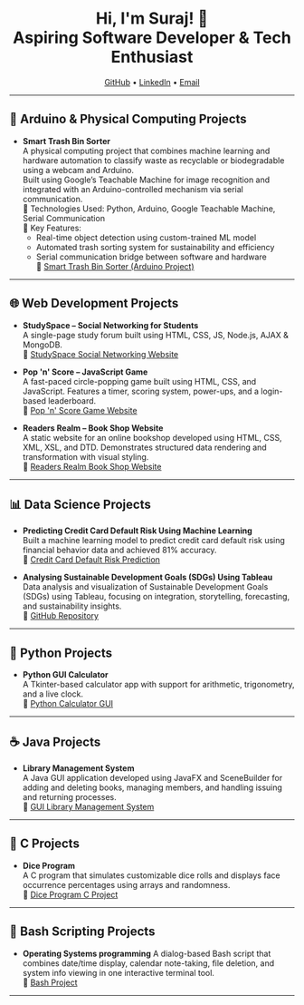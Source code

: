 <h1 align="center">Hi, I'm Suraj! 👋<br/>Aspiring Software Developer & Tech Enthusiast</h1>

<p align="center">
  <a href="https://github.com/yourusername">GitHub</a> • 
  <a href="https://www.linkedin.com/in/yourlinkedin/">LinkedIn</a> • 
  <a href="mailto:youremail@example.com">Email</a>
</p>

---

<h2>🔌 Arduino & Physical Computing Projects</h2>

- <b>Smart Trash Bin Sorter</b>  
  A physical computing project that combines machine learning and hardware automation to classify waste as recyclable or biodegradable using a webcam and Arduino.  
  Built using Google’s Teachable Machine for image recognition and integrated with an Arduino-controlled mechanism via serial communication.  
  🔧 Technologies Used: Python, Arduino, Google Teachable Machine, Serial Communication  
  🧠 Key Features:
  - Real-time object detection using custom-trained ML model  
  - Automated trash sorting system for sustainability and efficiency  
  - Serial communication bridge between software and hardware  
  🔗 [Smart Trash Bin Sorter (Arduino Project) ](https://github.com/SSuraj1409/Smart-Trash-Bin-Sorter/blob/main/README.md)
---

<h2>🌐 Web Development Projects</h2>

- <b>StudySpace – Social Networking for Students</b>  
  A single-page study forum built using HTML, CSS, JS, Node.js, AJAX & MongoDB.  
  🔗 [StudySpace Social Networking Website](https://github.com/SSuraj1409/StudySpace-Social-Networking-Website/blob/main/README.md)

- <b>Pop 'n' Score – JavaScript Game</b>  
  A fast-paced circle-popping game built using HTML, CSS, and JavaScript. Features a timer, scoring system, power-ups, and a login-based leaderboard.  
  🔗 [Pop 'n' Score Game Website](https://github.com/SSuraj1409/Pop-n-Score-Game-Website/blob/main/README.md)

- <b>Readers Realm – Book Shop Website</b>  
  A static website for an online bookshop developed using HTML, CSS, XML, XSL, and DTD. Demonstrates structured data rendering and transformation with visual styling.  
  🔗 [Readers Realm Book Shop Website](https://github.com/SSuraj1409/Readers-Realm-Book-Shop-Website/blob/main/README.md)

---

<h2>📊 Data Science Projects</h2>

- <b>Predicting Credit Card Default Risk Using Machine Learning</b>  
  Built a machine learning model to predict credit card default risk using financial behavior data and achieved 81% accuracy.  
  🔗 [Credit Card Default Risk Prediction](https://github.com/SSuraj1409/Predicting-Credit-Card-Default-Risk-/blob/main/README.md)

- <b>Analysing Sustainable Development Goals (SDGs) Using Tableau</b>  
  Data analysis and visualization of Sustainable Development Goals (SDGs) using Tableau, focusing on integration, storytelling, forecasting, and sustainability insights.  
  🔗 [GitHub Repository](https://github.com/yourusername/covid19-visualization)

---

<h2>🐍 Python Projects</h2>

- <b>Python GUI Calculator</b>  
  A Tkinter-based calculator app with support for arithmetic, trigonometry, and a live clock.  
  🔗 [Python Calculator GUI](https://github.com/SSuraj1409/Calculator-GUI/blob/main/README.md)


---

<h2>☕ Java Projects</h2>

- <b>Library Management System</b>  
  A Java GUI application developed using JavaFX and SceneBuilder for adding and deleting books,
  managing members, and handling issuing and returning processes.  
  🔗 [GUI Library Management System](https://github.com/SSuraj1409/Java-Library-Management-System-)



---

<h2>📘 C Projects</h2>

- <b>Dice Program</b>  
  A C program that simulates customizable dice rolls and displays face occurrence percentages using arrays and randomness.  
  🔗 [Dice Program C Project](https://github.com/SSuraj1409/C-Dice-Program/blob/main/README.md)

---

<h2>🐚 Bash Scripting Projects</h2>

- <b> Operating Systems programming</b>
  A dialog-based Bash script that combines date/time display, calendar note-taking, file deletion,
  and system info viewing in one interactive terminal tool.  
  🔗 [Bash Project](https://github.com/SSuraj1409/Operating-Systems-programming-Bash-Project-/blob/main/README.md#%EF%B8%8F-operating-systems-programming)


---

<!--
This is your GitHub profile README. Add new projects as they come.
Keep it clean, consistent, and link only the showcase versions!
-->
